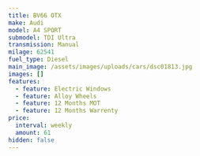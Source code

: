 ```yaml
---
title: BV66 OTX
make: Audi
model: A4 SPORT
submodel: TDI Ultra
transmission: Manual
milage: 62541
fuel_type: Diesel
main_image: /assets/images/uploads/cars/dsc01813.jpg
images: []
features:
  - feature: Electric Windows
  - feature: Alloy Wheels
  - feature: 12 Months MOT
  - feature: 12 Months Warrenty
price:
  interval: weekly
  amount: 61
hidden: false
---
```

